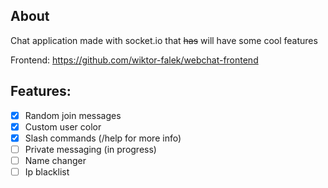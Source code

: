 ## About
Chat application made with socket.io that ~~has~~ will have some cool features

Frontend: https://github.com/wiktor-falek/webchat-frontend

## Features:
- [x] Random join messages
- [x] Custom user color  
- [x] Slash commands (/help for more info)
- [ ] Private messaging (in progress)
- [ ] Name changer
- [ ] Ip blacklist
